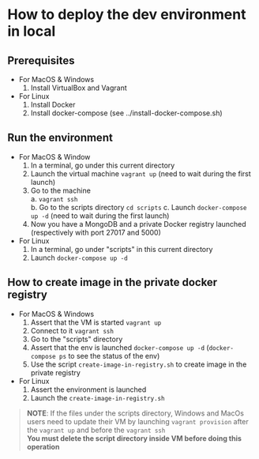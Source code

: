 How to deploy the dev environment in local
====

## Prerequisites
* For MacOS & Windows
    1. Install VirtualBox and Vagrant
* For Linux
    1. Install Docker
    2. Install docker-compose  (see ../install-docker-compose.sh)

## Run the environment
* For MacOS & Window
    1. In a terminal, go under this current directory
    2. Launch the virtual machine `vagrant up` (need to wait during the first launch)
    3. Go to the machine  
        a. `vagrant ssh`  
        b. Go to the scripts directory `cd scripts`
        c. Launch `docker-compose up -d` (need to wait during the first launch)   
    4. Now you have a MongoDB and a private Docker registry launched (respectively with port 27017 and 5000)
* For Linux
    1. In a terminal, go under "scripts" in this current directory
    2. Launch `docker-compose up -d`

## How to create image in the private docker registry
* For MacOS & Windows
    1. Assert that the VM is started `vagrant up`
    2. Connect to it `vagrant ssh`
    3. Go to the "scripts" directory
    4. Assert that the env is launched `docker-compose up -d` (`docker-compose ps` to see the status of the env)
    5. Use the script `create-image-in-registry.sh` to create image in the private registry  
* For Linux
    1. Assert the environment is launched
    2. Launch the `create-image-in-registry.sh`  

> **NOTE**: If the files under the scripts directory, Windows and MacOs users need
> to update their VM by launching `vagrant provision` after the `vagrant up` and before the `vagrant ssh`  
> **You must delete the script directory inside VM before doing this operation**



